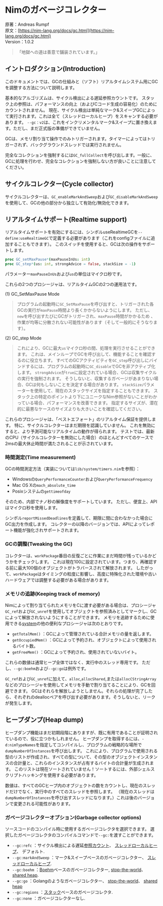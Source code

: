 # Nimのガベージコレクター

原著：Andreas Rumpf  
原文：[https://nim-lang.org/docs/gc.html](https://nim-lang.org/docs/gc.html)  
Version：1.0.2

> 「地獄への道は善意で舗装されています。」

## イントロダクション(Introduction)
このドキュメントでは、GCの仕組みと（ソフト）リアルタイムシステム用にGCを調整する方法について説明します。

基本的なアルゴリズムは、サイクル検出による遅延参照カウントです。
スタック上の参照は、パフォーマンスの向上（およびCコード生成の容易化）のためにカウントされません。
現在、サイクル検出は単純なマーク&スイープGCによって実行されます。これは全て（スレッドローカルヒープ）をスキャンする必要があります。
`--gc：v2`は、これをインクリメンタルマーク&スイープに置き換えます。ただし、まだ正式版の準備ができていません。

GCは、メモリ割り当て操作でのみトリガーされます。タイマーによってはトリガーされず、バックグラウンドスレッドでは実行されません。

完全なコレクションを強制するには`GC_fullCollect`を呼び出します。一般に、GCに処理を行わせ、完全なコレクションを強制しない方が良いことに注意してください。

## サイクルコレクター(Cycle collector)
サイクルコレクターは、`GC_enableMarkAndSweep`および`GC_disableMarkAndSweep`を使用して、GCの他の部分から独立して有効化/無効化できます。

## リアルタイムサポート(Realtime support)
リアルタイムサポートを有効にするには、シンボルuseRealtimeGCを`--define:useRealtimeGC`で定義する必要があります（これをconfigファイルに追加することもできます）。
このスイッチを使用すると、GCは次の操作をサポートします。

```nim
proc GC_setMaxPause*(maxPauseInUs: int)
proc GC_step*(us: int, strongAdvice = false, stackSize = -1)
```

パラメーター`maxPauseInUs`および`us`の単位はマイクロ秒です。

これらの2つのプロシージャは、リアルタイムGCの2つの運用法です。

(1) GC_SetMaxPause Mode
> プログラムの起動時に`GC_SetMaxPause`を呼び出すと、トリガーされた各GCの実行が`maxPause`時間より長くかからないようにします。
ただし、`new`を呼び出すたびにGCがトリガーされ、`maxPause`時間がかかるため 、作業が均等に分散されない可能性があります（そして一般的にそうなります）。

(2) GC_step Mode
> これにより、GCに最大`us`マイクロ秒の間、処理を実行させることができます。
これは、メインループでGCを呼び出して、機能することを確認するのに役立ちます。
すべてのGCアクティビティを`GC_step`呼び出しにバインドするには、プログラムの起動時に`GC_disable`でGCを非アクティブ化します。
`strongAdvice`が`true`に設定されている場合、GCは収集サイクルの実行を強制されます。
そうしないと、収集するガベージがあまりない場合、GCは何もしないことを決定する場合があります。
`stackSize`パラメーターを使用して、現在のスタックサイズを指定することもできます。
スタック上の特定のポイントより下にユニークなNim参照がないことがわかっている場合、パフォーマンスを改善できます。
指定するサイズが、潜在的に最悪なケースのサイズよりも大きいことを確認してください。

これらのプロシージャは、「ベストエフォート」のリアルタイム保証を提供します。
特に、サイクルコレクターはまだ期限を認識していません。
これを無効にすると、より予測可能なリアルタイムの動作が得られます。
テストでは、最新のCPU（サイクルコレクターを無効にした場合）のほとんどすべてのケースで2msの最大休止時間が満たされることが示されています。

### 時間測定(Time measurement)
GCの時間測定方法（実装については`lib/system/timers.nim`を参照）：

- Windowsの`QueryPerformanceCounter`および`QueryPerformanceFrequency`
- Mac OS Xの`mach_absolute_time`
- Posixシステムの`gettimeofday`

そのため、内部でナノ秒の解像度をサポートしています。
ただし、便宜上、APIはマイクロ秒を使用します。

シンボル`reportMissedDeadlines`を定義して、期限に間に合わなかった場合にGC出力を作成します。
コレクターの以降のバージョンでは、APIによってレポート機能が強化されサポートされます。

### GCの調整(Tweaking the GC)
コレクターは、`workPackage`番目の反復ごとに作業にまだ時間が残っているかどうかをチェックします。
これは現在100に設定されています。つまり、再確認する前に最大100個のオブジェクトがトラバースされて解放されます。
したがって、`workPackage`はタイミングの粒度に影響し、高度に特殊化された環境や古いハードウェアでは調整する必要がある場合があります。

### メモリの追跡(Keeping track of memory)
Nimによって割り当てられたメモリをCに渡す必要がある場合は、プロシージャ`GC_ref`および`GC_unref`を使用してオブジェクトを参照済みとしてマークし、GCによって解放されないようにすることができます。
メモリを追跡するために使用できる[system](https://nim-lang.org/docs/system.html)の他の便利なプロシージャは次のとおりです。

- `getTotalMem()` ：GCによって管理されている合計メモリの量を返します。
- `getOccupiedMem()` ：GCによって予約され、オブジェクトによって使用されるバイト数。
- `getFreeMem()` ：GCによって予約され、使用されていないバイト。

これらの数値は通常ヒープ全体ではなく、実行中のスレッド専用です。
ただし、`--gc:boehm`および`--gc:go`は例外です。

`GC_ref`および`GC_unref`に加えて、`alloc`,`allocShared`,または`allocCStringArray`などのプロシージャを使用してメモリを手動で割り当てることにより、GCを回避できます。
GCはそれらを解放しようとしません。それらの処理が完了したら、それぞれのdeallocペアを呼び出す必要があります。そうしないと、リークが発生します。

## ヒープダンプ(Heap dump)
ヒープダンプ機能はまだ初期段階にありますが、既に有用であることが証明されているので、役に立つかもしれません。
ヒープダンプを取得するには、`-d:nimTypeNames`を指定してコンパイルし、プログラムの戦略的な場所で`dumpNumberOfInstances`を呼び出します。
これにより、プログラムで使用される型のリストが作成され、すべての型について、その型のオブジェクトインスタンスの合計量と、これらのインスタンスが占有するバイトの合計量が生成されます。
このリストは現在ソートされていません！ソートするには、外部シェルスクリプトハッキングを使用する必要があります。

数値は、すべてのGCヒープ内のオブジェクトの数をカウントし、現在のスレッドだけでなく、実行中のすべてのスレッドを参照します。
（現在のスレッドは`dumpNumberOfInstances`を呼び出すスレッドになります。）これは後のバージョンで変更される可能性があります。

### ガベージコレクターオプション(Garbage collector options)
ソースコードのコンパイル時に使用するガベージコレクタを選択できます。
選択したガベージコレクタのコンパイルコマンドで`--gc:`を渡すことができます。

- `--gc:refc` ：サイクル検出による遅延[参照カウント](https://en.wikipedia.org/wiki/Reference_counting)、 [スレッドローカルヒープ](https://en.wikipedia.org/wiki/Heap_(programming))、 デフォルト.
- `--gc:markAndSweep` ：マーク&スイープベースのガベージコレクター、 [スレッドローカルヒープ](https://en.wikipedia.org/wiki/Heap_(programming)).
- `--gc:boehm` ：[Boehm](https://en.wikipedia.org/wiki/Boehm_garbage_collector)ベースのガベージコレクター, [stop-the-world](https://en.wikipedia.org/wiki/Tracing_garbage_collection#Stop-the-world_vs._incremental_vs._concurrent)、 [shared heap](https://en.wikipedia.org/wiki/Heap_(programming)).
- `--gc:go` ：Golangのようなガベージコレクター、 [stop-the-world](https://en.wikipedia.org/wiki/Tracing_garbage_collection#Stop-the-world_vs._incremental_vs._concurrent)、 [shared heap](https://en.wikipedia.org/wiki/Heap_(programming))
- `--gc:regions` ：[スタック](https://en.wikipedia.org/wiki/Memory_management#Stack_allocation)ベースのガベージコレクタ.
- `--gc:none` ：ガベージコレクターなし.